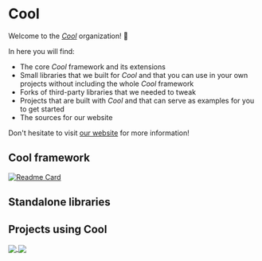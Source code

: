 # Cool

Welcome to the [*Cool*][website] organization! 🥳

In here you will find:
- The core *Cool* framework and its extensions
- Small libraries that we built for *Cool* and that you can use in your own projects without including the whole *Cool* framework
- Forks of third-party libraries that we needed to tweak
- Projects that are built with *Cool* and that can serve as examples for you to get started
- The sources for our website

Don't hesitate to visit [our website][website] for more information!

[website]: https://coollibs.github.io/home/

## Cool framework

[![Readme Card](https://github-readme-stats.vercel.app/api/pin/?username=CoolLibs&repo=Cool)](https://github.com/CoolLibs/Cool)

## Standalone libraries

## Projects using Cool


<a href="https://github.com/CoolLibs/Demo">
  <img align="center" src="https://github-readme-stats.vercel.app/api/pin/?username=CoolLibs&repo=Demo&theme=default" />
</a>
<a href="https://github.com/CoolLibs/Lab">
  <img align="center" src="https://github-readme-stats.vercel.app/api/pin/?username=CoolLibs&repo=Lab&theme=default" />
</a>